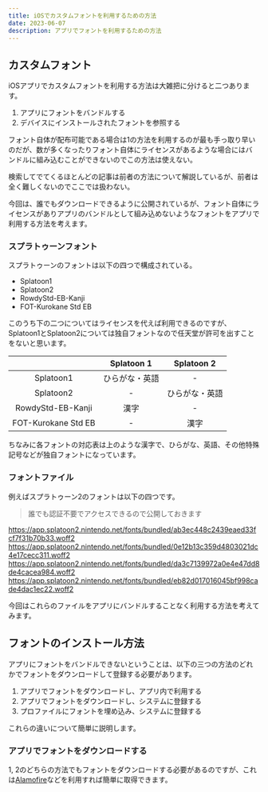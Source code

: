 ```yaml
---
title: iOSでカスタムフォントを利用するための方法 
date: 2023-06-07
description: アプリでフォントを利用するための方法 
---
```


## カスタムフォント

iOSアプリでカスタムフォントを利用する方法は大雑把に分けると二つあります。

1. アプリにフォントをバンドルする
2. デバイスにインストールされたフォントを参照する

フォント自体が配布可能である場合は1の方法を利用するのが最も手っ取り早いのだが、数が多くなったりフォント自体にライセンスがあるような場合にはバンドルに組み込むことができないのでこの方法は使えない。

検索してでてくるほとんどの記事は前者の方法について解説しているが、前者は全く難しくないのでここでは扱わない。

今回は、誰でもダウンロードできるように公開されているが、フォント自体にライセンスがありアプリのバンドルとして組み込めないようなフォントをアプリで利用する方法を考えます。

### スプラトゥーンフォント

スプラトゥーンのフォントは以下の四つで構成されている。

- Splatoon1
- Splatoon2
- RowdyStd-EB-Kanji
- FOT-Kurokane Std EB

このうち下の二つについてはライセンスを代えば利用できるのですが、Splatoon1とSplatoon2については独自フォントなので任天堂が許可を出すことをないと思います。

|                     | Splatoon 1     | Splatoon 2     | 
| :-----------------: | :------------: | :------------: | 
| Splatoon1           | ひらがな・英語 | -              | 
| Splatoon2           | -              | ひらがな・英語 | 
| RowdyStd-EB-Kanji   | 漢字           | -              | 
| FOT-Kurokane Std EB | -              | 漢字           | 

ちなみに各フォントの対応表は上のような漢字で、ひらがな、英語、その他特殊記号などが独自フォントになっています。

### フォントファイル

例えばスプラトゥーン2のフォントは以下の四つです。

> 誰でも認証不要でアクセスできるので公開しておきます

https://app.splatoon2.nintendo.net/fonts/bundled/ab3ec448c2439eaed33fcf7f31b70b33.woff2
https://app.splatoon2.nintendo.net/fonts/bundled/0e12b13c359d4803021dc4e17cecc311.woff2
https://app.splatoon2.nintendo.net/fonts/bundled/da3c7139972a0e4e47dd8de4cacea984.woff2
https://app.splatoon2.nintendo.net/fonts/bundled/eb82d017016045bf998cade4dac1ec22.woff2

今回はこれらのファイルをアプリにバンドルすることなく利用する方法を考えてみます。

## フォントのインストール方法

アプリにフォントをバンドルできないということは、以下の三つの方法のどれかでフォントをダウンロードして登録する必要があります。

1. アプリでフォントをダウンロードし、アプリ内で利用する
2. アプリでフォントをダウンロードし、システムに登録する
3. プロファイルにフォントを埋め込み、システムに登録する

これらの違いについて簡単に説明します。

### アプリでフォントをダウンロードする

1, 2のどちらの方法でもフォントをダウンロードする必要があるのですが、これは[Alamofire](https://github.com/Alamofire/Alamofire)などを利用すれば簡単に取得できます。

